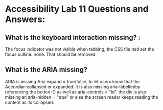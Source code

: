 # Accessibility Lab 11 Questions and Answers:

## What is the keyboard interaction missing? :
The focus indicator was not visible when tabbing, the CSS file had set the focus outline: none.  That should be removed

## What is the ARIA missing?
ARIA is missing Aria expand = true/false, to let users know that the Accordian collapsed or expanded.  It is also missing aria-labelledby referencing the button ID as well as aria-controls = "id".  the div is also missing an aria-hidden = "true" or else the screen reader keeps reading the content as its collapsed.

